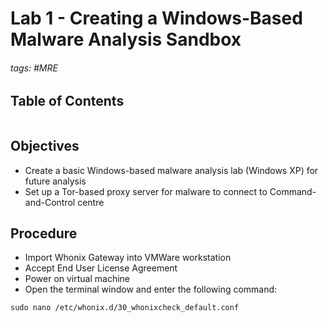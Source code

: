 #  Lab 1 - Creating a Windows-Based Malware Analysis Sandbox

###### tags: #MRE

## Table of Contents
```toc
```

## Objectives
- Create a basic Windows-based malware analysis lab (Windows XP) for future analysis
- Set up a Tor-based proxy server for malware to connect to Command-and-Control centre

## Procedure
- Import Whonix Gateway into VMWare workstation
- Accept End User License Agreement
- Power on virtual machine
- Open the terminal window and enter the following command:

```
sudo nano /etc/whonix.d/30_whonixcheck_default.conf
```